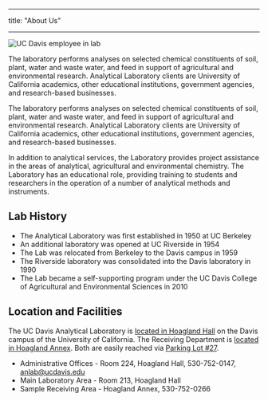 ﻿---

title: "About Us"

---
<div class="col-8">
<div class="imagewrapper imagewrapper--right">
  <img class="img-respo" src="/media/about_anlab.jpg" alt="UC Davis employee in lab">
</div>
<p class="lead">
The laboratory performs analyses on selected chemical constituents of soil, plant, water and waste water, and feed in support of agricultural and environmental research. Analytical Laboratory clients are University of California academics, other educational institutions, government agencies, and research-based businesses.

</p>

<p>The laboratory performs analyses on selected chemical constituents of soil, plant, water and waste water, and feed in support of agricultural and environmental research. Analytical Laboratory clients are University
    of California academics, other educational institutions, government agencies, and research-based businesses.</p>
<p>In addition to analytical services, the Laboratory provides project assistance in the areas of analytical, agricultural and environmental chemistry. The Laboratory has an educational role, providing training to students and researchers in the operation
    of a number of analytical methods and instruments.</p>
<h2>Lab History</h2>
<ul>
    <li>The Analytical Laboratory was first established in 1950 at UC Berkeley</li>
    <li>An additional laboratory was opened at UC Riverside in 1954</li>
    <li>The Lab was relocated from Berkeley to the Davis campus in 1959</li>
    <li>The Riverside laboratory was consolidated into the Davis laboratory in 1990</li>
    <li>The Lab became a self-supporting program under the UC Davis College of Agricultural and Environmental Sciences in 2010</li>
</ul>
<h2>Location and Facilities</h2>
<p>The UC Davis Analytical Laboratory is <a href="http://campusmap.ucdavis.edu/?b=82" target="_blank" title="">located in Hoagland Hall</a> on the Davis campus of the University of California. The Receiving Department is <a href="http://campusmap.ucdavis.edu/?b=81" target="_blank" title="">located in Hoagland Annex</a>. Both are easily reached via <a href="http://campusmap.ucdavis.edu/?l=67" target="_blank" title="">Parking Lot #27</a>.</p>
<ul><li>Administrative Offices - Room 224, Hoagland Hall, 530-752-0147, <a class="external-link" href="mailto:anlab@ucdavis.edu">anlab@ucdavis.edu</a></li>
<li>Main Laboratory Area - Room 213, Hoagland Hall</li>
<li>Sample Receiving Area - Hoagland Annex, 530-752-0266</li>
</ul>

</div>
